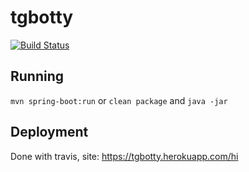 # tgbotty
[![Build Status](https://travis-ci.org/GooKv/tgbotty.svg?branch=master)](https://travis-ci.org/GooKv/tgbotty)

## Running
`mvn spring-boot:run` or `clean package` and `java -jar`

## Deployment
Done with travis, site:
https://tgbotty.herokuapp.com/hi